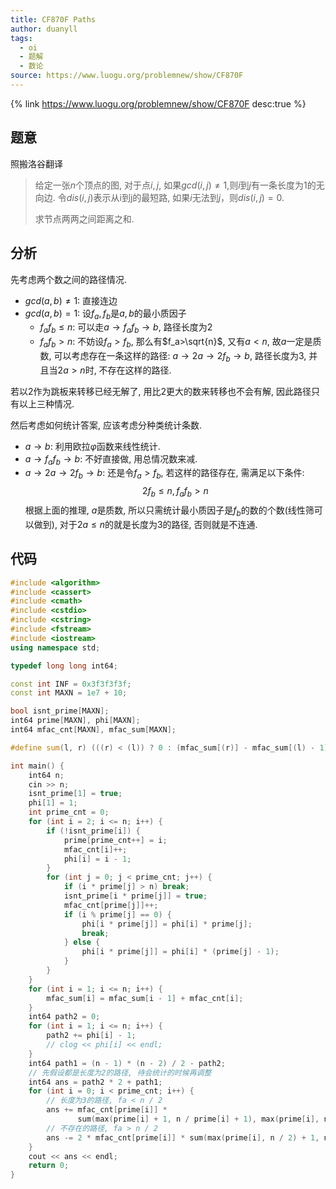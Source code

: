 ```yaml
---
title: CF870F Paths
author: duanyll
tags:
  - oi
  - 题解
  - 数论
source: https://www.luogu.org/problemnew/show/CF870F
---
```


{% link https://www.luogu.org/problemnew/show/CF870F desc:true %}

## 题意

照搬洛谷翻译

> 给定一张$n$个顶点的图, 对于点$i,j$, 如果$gcd(i,j)\neq1$,则$i$到$j$有一条长度为1的无向边. 令$dis(i,j)$表示从i到j的最短路, 如果$i$无法到$j$，则$dis(i,j)=0$.
>
> 求节点两两之间距离之和.

## 分析

先考虑两个数之间的路径情况.

- $gcd(a,b)\neq1$: 直接连边
- $gcd(a,b)=1$: 设$f_a,f_b$是$a,b$的最小质因子
  - $f_af_b\leq n$: 可以走$a\rightarrow f_af_b \rightarrow b$, 路径长度为$2$
  - $f_af_b>n$: 不妨设$f_a>f_b$, 那么有$f_a>\sqrt{n}$, 又有$a<n$, 故$a$一定是质数, 可以考虑存在一条这样的路径: $a\rightarrow2a\rightarrow2f_b\rightarrow b$, 路径长度为$3$, 并且当$2a>n$时, 不存在这样的路径.

若以$2$作为跳板来转移已经无解了, 用比$2$更大的数来转移也不会有解, 因此路径只有以上三种情况.

然后考虑如何统计答案, 应该考虑分种类统计条数.

- $a\rightarrow b$: 利用欧拉$\varphi$函数来线性统计.
- $a\rightarrow f_af_b\rightarrow b$: 不好直接做, 用总情况数来减.
- $a\rightarrow2a\rightarrow2f_b\rightarrow b$: 还是令$f_a>f_b$, 若这样的路径存在, 需满足以下条件:
  $$
  2f_b\leq n, f_af_b>n
  $$
  根据上面的推理, $a$是质数, 所以只需统计最小质因子是$f_b$的数的个数(线性筛可以做到), 对于$2a\leq n$的就是长度为$3$的路径, 否则就是不连通.

## 代码

```cpp
#include <algorithm>
#include <cassert>
#include <cmath>
#include <cstdio>
#include <cstring>
#include <fstream>
#include <iostream>
using namespace std;

typedef long long int64;

const int INF = 0x3f3f3f3f;
const int MAXN = 1e7 + 10;

bool isnt_prime[MAXN];
int64 prime[MAXN], phi[MAXN];
int64 mfac_cnt[MAXN], mfac_sum[MAXN];

#define sum(l, r) (((r) < (l)) ? 0 : (mfac_sum[(r)] - mfac_sum[(l) - 1]))

int main() {
    int64 n;
    cin >> n;
    isnt_prime[1] = true;
    phi[1] = 1;
    int prime_cnt = 0;
    for (int i = 2; i <= n; i++) {
        if (!isnt_prime[i]) {
            prime[prime_cnt++] = i;
            mfac_cnt[i]++;
            phi[i] = i - 1;
        }
        for (int j = 0; j < prime_cnt; j++) {
            if (i * prime[j] > n) break;
            isnt_prime[i * prime[j]] = true;
            mfac_cnt[prime[j]]++;
            if (i % prime[j] == 0) {
                phi[i * prime[j]] = phi[i] * prime[j];
                break;
            } else {
                phi[i * prime[j]] = phi[i] * (prime[j] - 1);
            }
        }
    }
    for (int i = 1; i <= n; i++) {
        mfac_sum[i] = mfac_sum[i - 1] + mfac_cnt[i];
    }
    int64 path2 = 0;
    for (int i = 1; i <= n; i++) {
        path2 += phi[i] - 1;
        // clog << phi[i] << endl;
    }
    int64 path1 = (n - 1) * (n - 2) / 2 - path2;
    // 先假设都是长度为2的路径, 待会统计的时候再调整
    int64 ans = path2 * 2 + path1;
    for (int i = 0; i < prime_cnt; i++) {
        // 长度为3的路径, fa < n / 2
        ans += mfac_cnt[prime[i]] *
               sum(max(prime[i] + 1, n / prime[i] + 1), max(prime[i], n / 2));
        // 不存在的路径, fa > n / 2
        ans -= 2 * mfac_cnt[prime[i]] * sum(max(prime[i], n / 2) + 1, n);
    }
    cout << ans << endl;
    return 0;
}
```

